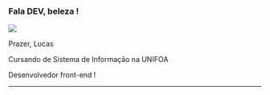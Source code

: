 ### Fala DEV, beleza !

<img src="https://img.shields.io/static/v1?label=Overview&message=LUCAS&color=f8efd4&style=for-the-badge&logo=GitHub">

Prazer, Lucas

<p>

Cursando de Sistema de Informação na UNIFOA  <br/>

Desenvolvedor front-end !

</p>
<hr>

